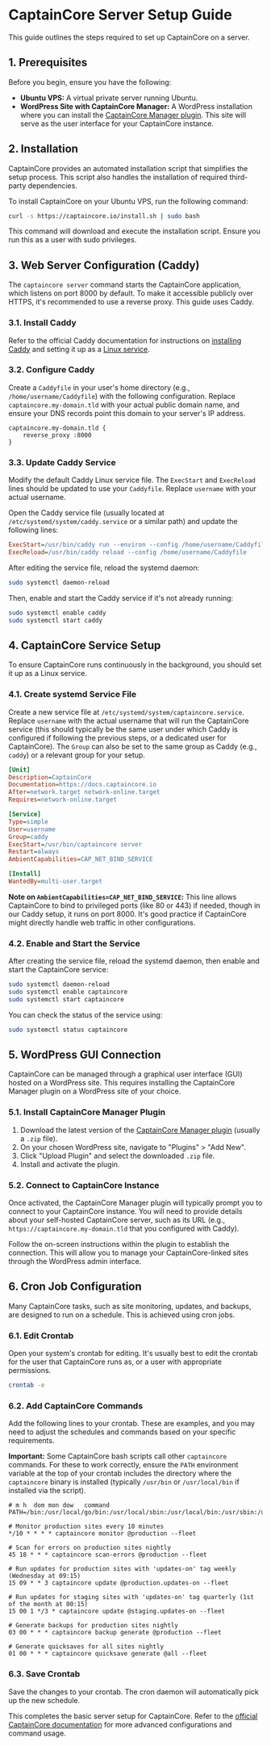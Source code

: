 # CaptainCore Server Setup Guide

This guide outlines the steps required to set up CaptainCore on a server.

## 1. Prerequisites

Before you begin, ensure you have the following:

*   **Ubuntu VPS:** A virtual private server running Ubuntu.
*   **WordPress Site with CaptainCore Manager:** A WordPress installation where you can install the [CaptainCore Manager plugin](https://github.com/CaptainCore/captaincore-manager). This site will serve as the user interface for your CaptainCore instance.

## 2. Installation

CaptainCore provides an automated installation script that simplifies the setup process. This script also handles the installation of required third-party dependencies.

To install CaptainCore on your Ubuntu VPS, run the following command:

```bash
curl -s https://captaincore.io/install.sh | sudo bash
```

This command will download and execute the installation script. Ensure you run this as a user with sudo privileges.

## 3. Web Server Configuration (Caddy)

The `captaincore server` command starts the CaptainCore application, which listens on port 8000 by default. To make it accessible publicly over HTTPS, it's recommended to use a reverse proxy. This guide uses Caddy.

### 3.1. Install Caddy

Refer to the official Caddy documentation for instructions on [installing Caddy](https://caddyserver.com/docs/install#static-binaries) and setting it up as a [Linux service](https://caddyserver.com/docs/install#linux-service).

### 3.2. Configure Caddy

Create a `Caddyfile` in your user's home directory (e.g., `/home/username/Caddyfile`) with the following configuration. Replace `captaincore.my-domain.tld` with your actual public domain name, and ensure your DNS records point this domain to your server's IP address.

```caddy
captaincore.my-domain.tld {
    reverse_proxy :8000
}
```

### 3.3. Update Caddy Service

Modify the default Caddy Linux service file. The `ExecStart` and `ExecReload` lines should be updated to use your `Caddyfile`. Replace `username` with your actual username.

Open the Caddy service file (usually located at `/etc/systemd/system/caddy.service` or a similar path) and update the following lines:

```ini
ExecStart=/usr/bin/caddy run --environ --config /home/username/Caddyfile
ExecReload=/usr/bin/caddy reload --config /home/username/Caddyfile
```

After editing the service file, reload the systemd daemon:

```bash
sudo systemctl daemon-reload
```

Then, enable and start the Caddy service if it's not already running:

```bash
sudo systemctl enable caddy
sudo systemctl start caddy
```

## 4. CaptainCore Service Setup

To ensure CaptainCore runs continuously in the background, you should set it up as a Linux service.

### 4.1. Create systemd Service File

Create a new service file at `/etc/systemd/system/captaincore.service`. Replace `username` with the actual username that will run the CaptainCore service (this should typically be the same user under which Caddy is configured if following the previous steps, or a dedicated user for CaptainCore). The `Group` can also be set to the same group as Caddy (e.g., `caddy`) or a relevant group for your setup.

```ini
[Unit]
Description=CaptainCore
Documentation=https://docs.captaincore.io
After=network.target network-online.target
Requires=network-online.target

[Service]
Type=simple
User=username
Group=caddy
ExecStart=/usr/bin/captaincore server
Restart=always
AmbientCapabilities=CAP_NET_BIND_SERVICE

[Install]
WantedBy=multi-user.target
```

**Note on `AmbientCapabilities=CAP_NET_BIND_SERVICE`:** This line allows CaptainCore to bind to privileged ports (like 80 or 443) if needed, though in our Caddy setup, it runs on port 8000. It's good practice if CaptainCore might directly handle web traffic in other configurations.

### 4.2. Enable and Start the Service

After creating the service file, reload the systemd daemon, then enable and start the CaptainCore service:

```bash
sudo systemctl daemon-reload
sudo systemctl enable captaincore
sudo systemctl start captaincore
```

You can check the status of the service using:

```bash
sudo systemctl status captaincore
```

## 5. WordPress GUI Connection

CaptainCore can be managed through a graphical user interface (GUI) hosted on a WordPress site. This requires installing the CaptainCore Manager plugin on a WordPress site of your choice.

### 5.1. Install CaptainCore Manager Plugin

1.  Download the latest version of the [CaptainCore Manager plugin](https://github.com/CaptainCore/captaincore-manager/releases) (usually a `.zip` file).
2.  On your chosen WordPress site, navigate to "Plugins" > "Add New".
3.  Click "Upload Plugin" and select the downloaded `.zip` file.
4.  Install and activate the plugin.

### 5.2. Connect to CaptainCore Instance

Once activated, the CaptainCore Manager plugin will typically prompt you to connect to your CaptainCore instance. You will need to provide details about your self-hosted CaptainCore server, such as its URL (e.g., `https://captaincore.my-domain.tld` that you configured with Caddy).

Follow the on-screen instructions within the plugin to establish the connection. This will allow you to manage your CaptainCore-linked sites through the WordPress admin interface.

## 6. Cron Job Configuration

Many CaptainCore tasks, such as site monitoring, updates, and backups, are designed to run on a schedule. This is achieved using cron jobs.

### 6.1. Edit Crontab

Open your system's crontab for editing. It's usually best to edit the crontab for the user that CaptainCore runs as, or a user with appropriate permissions.

```bash
crontab -e
```

### 6.2. Add CaptainCore Commands

Add the following lines to your crontab. These are examples, and you may need to adjust the schedules and commands based on your specific requirements.

**Important:** Some CaptainCore bash scripts call other `captaincore` commands. For these to work correctly, ensure the `PATH` environment variable at the top of your crontab includes the directory where the `captaincore` binary is installed (typically `/usr/bin` or `/usr/local/bin` if installed via the script).

```cron
# m h  dom mon dow   command
PATH=/bin:/usr/local/go/bin:/usr/local/sbin:/usr/local/bin:/usr/sbin:/usr/bin:/sbin

# Monitor production sites every 10 minutes
*/10 * * * * captaincore monitor @production --fleet

# Scan for errors on production sites nightly
45 18 * * * captaincore scan-errors @production --fleet

# Run updates for production sites with 'updates-on' tag weekly (Wednesday at 09:15)
15 09 * * 3 captaincore update @production.updates-on --fleet

# Run updates for staging sites with 'updates-on' tag quarterly (1st of the month at 00:15)
15 00 1 */3 * captaincore update @staging.updates-on --fleet

# Generate backups for production sites nightly
03 00 * * * captaincore backup generate @production --fleet

# Generate quicksaves for all sites nightly
01 00 * * * captaincore quicksave generate @all --fleet
```

### 6.3. Save Crontab

Save the changes to your crontab. The cron daemon will automatically pick up the new schedule.

This completes the basic server setup for CaptainCore. Refer to the [official CaptainCore documentation](https://docs.captaincore.io) for more advanced configurations and command usage.
